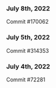 ### July 8th, 2022

Commit #170062

### July 5th, 2022

Commit #314353


### July 4th, 2022

Commit #72281
